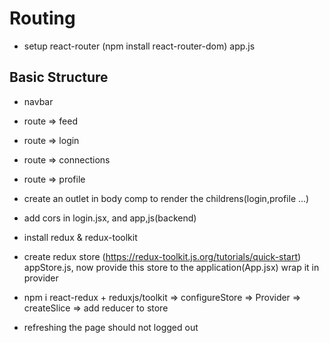 # Routing

- setup react-router (npm install react-router-dom) app.js

## Basic Structure

- navbar
- route => feed
- route => login
- route => connections
- route => profile
- create an outlet in body comp to render the childrens(login,profile ...)

- add cors in login.jsx, and app,js(backend)
- install redux & redux-toolkit
- create redux store (<https://redux-toolkit.js.org/tutorials/quick-start>) appStore.js, now provide this store to the application(App.jsx) wrap it in provider
- npm i react-redux + reduxjs/toolkit => configureStore => Provider => createSlice => add reducer to store

- refreshing the page should not logged out
